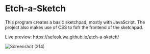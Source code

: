 # Etch-a-Sketch
This program creates a basic sketchpad, mostly with JavaScript. The project also makes use of CSS to fofr the frontend of the sketchpad.

Live preview: https://sefeoluwa.github.io/etch-a-sketch/

![Screenshot (214)](https://user-images.githubusercontent.com/104764597/220809272-1521f541-2d46-4660-bed3-b52986f31ff9.png)
